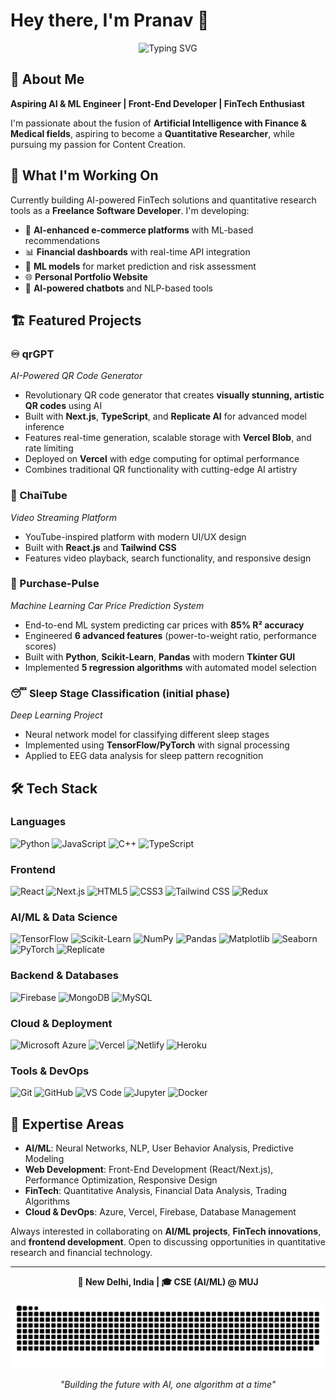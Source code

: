 # Hey there, I'm Pranav 👋

<div align="center">
  
![Typing SVG](https://readme-typing-svg.herokuapp.com?font=Fira+Code&size=25&duration=3000&pause=1000&color=36BCF7&center=true&vCenter=true&width=600&lines=AI+%26+ML+Engineer;Front-End+Developer;Finance+Enthusiast;Quantitative+Research+Passionate;Content+Creator)

</div>

## 🚀 About Me

**Aspiring AI & ML Engineer | Front-End Developer | FinTech Enthusiast**

I'm passionate about the fusion of **Artificial Intelligence with Finance & Medical fields**, aspiring to become a **Quantitative Researcher**, while pursuing my passion for Content Creation.

<div align="center">

</div>

## 💼 What I'm Working On

Currently building AI-powered FinTech solutions and quantitative research tools as a **Freelance Software Developer**. I'm developing:

- 🤖 **AI-enhanced e-commerce platforms** with ML-based recommendations
- 📊 **Financial dashboards** with real-time API integration  
- 🧠 **ML models** for market prediction and risk assessment
- 🌐 **Personal Portfolio Website**
- 💬 **AI-powered chatbots** and NLP-based tools

## 🏗️ Featured Projects

### ♾️ qrGPT
*AI-Powered QR Code Generator*  
- Revolutionary QR code generator that creates **visually stunning, artistic QR codes** using AI
- Built with **Next.js**, **TypeScript**, and **Replicate AI** for advanced model inference
- Features real-time generation, scalable storage with **Vercel Blob**, and rate limiting
- Deployed on **Vercel** with edge computing for optimal performance
- Combines traditional QR functionality with cutting-edge AI artistry

### 🍵 ChaiTube
*Video Streaming Platform*
- YouTube-inspired platform with modern UI/UX design
- Built with **React.js** and **Tailwind CSS**
- Features video playback, search functionality, and responsive design

### 🚗 Purchase-Pulse 
*Machine Learning Car Price Prediction System*
- End-to-end ML system predicting car prices with **85% R² accuracy**
- Engineered **6 advanced features** (power-to-weight ratio, performance scores)
- Built with **Python**, **Scikit-Learn**, **Pandas** with modern **Tkinter GUI**
- Implemented **5 regression algorithms** with automated model selection

### 😴 Sleep Stage Classification  (initial phase)
*Deep Learning Project*
- Neural network model for classifying different sleep stages
- Implemented using **TensorFlow/PyTorch** with signal processing
- Applied to EEG data analysis for sleep pattern recognition

## 🛠️ Tech Stack

### Languages
![Python](https://img.shields.io/badge/Python-3776AB?style=for-the-badge&logo=python&logoColor=white)
![JavaScript](https://img.shields.io/badge/JavaScript-F7DF1E?style=for-the-badge&logo=javascript&logoColor=black)
![C++](https://img.shields.io/badge/C++-00599C?style=for-the-badge&logo=c%2B%2B&logoColor=white)
![TypeScript](https://img.shields.io/badge/TypeScript-007ACC?style=for-the-badge&logo=typescript&logoColor=white)

### Frontend
![React](https://img.shields.io/badge/React-20232A?style=for-the-badge&logo=react&logoColor=61DAFB)
![Next.js](https://img.shields.io/badge/Next.js-000000?style=for-the-badge&logo=next.js&logoColor=white)
![HTML5](https://img.shields.io/badge/HTML5-E34F26?style=for-the-badge&logo=html5&logoColor=white)
![CSS3](https://img.shields.io/badge/CSS3-1572B6?style=for-the-badge&logo=css3&logoColor=white)
![Tailwind CSS](https://img.shields.io/badge/Tailwind_CSS-38B2AC?style=for-the-badge&logo=tailwind-css&logoColor=white)
![Redux](https://img.shields.io/badge/Redux-593D88?style=for-the-badge&logo=redux&logoColor=white)

### AI/ML & Data Science
![TensorFlow](https://img.shields.io/badge/TensorFlow-FF6F00?style=for-the-badge&logo=tensorflow&logoColor=white)
![Scikit-Learn](https://img.shields.io/badge/scikit_learn-F7931E?style=for-the-badge&logo=scikit-learn&logoColor=white)
![NumPy](https://img.shields.io/badge/Numpy-777BB4?style=for-the-badge&logo=numpy&logoColor=white)
![Pandas](https://img.shields.io/badge/Pandas-2C2D72?style=for-the-badge&logo=pandas&logoColor=white)
![Matplotlib](https://img.shields.io/badge/Matplotlib-11557c?style=for-the-badge&logo=python&logoColor=white)
![Seaborn](https://img.shields.io/badge/Seaborn-3776AB?style=for-the-badge&logo=python&logoColor=white)
![PyTorch](https://img.shields.io/badge/PyTorch-EE4C2C?style=for-the-badge&logo=pytorch&logoColor=white)
![Replicate](https://img.shields.io/badge/Replicate-000000?style=for-the-badge&logo=replicate&logoColor=white)

### Backend & Databases
![Firebase](https://img.shields.io/badge/Firebase-039BE5?style=for-the-badge&logo=Firebase&logoColor=white)
![MongoDB](https://img.shields.io/badge/MongoDB-4EA94B?style=for-the-badge&logo=mongodb&logoColor=white)
![MySQL](https://img.shields.io/badge/MySQL-005C84?style=for-the-badge&logo=mysql&logoColor=white)

### Cloud & Deployment
![Microsoft Azure](https://img.shields.io/badge/Microsoft_Azure-0089D0?style=for-the-badge&logo=microsoft-azure&logoColor=white)
![Vercel](https://img.shields.io/badge/Vercel-000000?style=for-the-badge&logo=vercel&logoColor=white)
![Netlify](https://img.shields.io/badge/Netlify-00C7B7?style=for-the-badge&logo=netlify&logoColor=white)
![Heroku](https://img.shields.io/badge/Heroku-430098?style=for-the-badge&logo=heroku&logoColor=white)

### Tools & DevOps
![Git](https://img.shields.io/badge/Git-F05032?style=for-the-badge&logo=git&logoColor=white)
![GitHub](https://img.shields.io/badge/GitHub-100000?style=for-the-badge&logo=github&logoColor=white)
![VS Code](https://img.shields.io/badge/VS_Code-0078d4?style=for-the-badge&logo=visual%20studio%20code&logoColor=white)
![Jupyter](https://img.shields.io/badge/Jupyter-F37626?style=for-the-badge&logo=jupyter&logoColor=white)
![Docker](https://img.shields.io/badge/Docker-2CA5E0?style=for-the-badge&logo=docker&logoColor=white)



## 🎯 Expertise Areas

<div>

- **AI/ML**: Neural Networks, NLP, User Behavior Analysis, Predictive Modeling
- **Web Development**: Front-End Development (React/Next.js), Performance Optimization, Responsive Design  
- **FinTech**: Quantitative Analysis, Financial Data Analysis, Trading Algorithms
- **Cloud & DevOps**: Azure, Vercel, Firebase, Database Management  

Always interested in collaborating on **AI/ML projects**, **FinTech innovations**, and **frontend development**. Open to discussing opportunities in quantitative research and financial technology.

</div>

---

<div align="center">

**📍 New Delhi, India | 🎓 CSE (AI/ML) @ MUJ**

<img src="https://raw.githubusercontent.com/Platane/snk/output/github-contribution-grid-snake.svg" alt="Snake animation" />

*"Building the future with AI, one algorithm at a time"*

</div>
